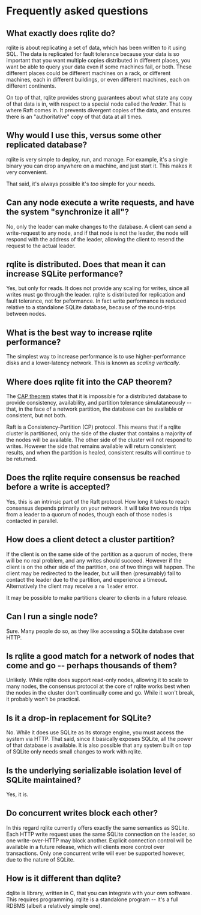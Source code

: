 # Frequently asked questions

## What exactly does rqlite do?
rqlite is about replicating a set of data, which has been written to it using SQL. The data is replicated for fault tolerance because your data is so important that you want multiple copies distributed in different places, you want be able to query your data even if some machines fail, or both. These different places could be different machines on a rack, or different machines, each in different buildings, or even different machines, each on different continents.

On top of that, rqlite provides strong guarantees about what state any copy of that data is in, with respect to a special node called the _leader_. That is where Raft comes in. It prevents divergent copies of the data, and ensures there is an "authoritative" copy of that data at all times.

## Why would I use this, versus some other replicated database?
rqlite is very simple to deploy, run, and manage. For example, it's a single binary you can drop anywhere on a machine, and just start it. This makes it very convenient. 

That said, it's always possible it's _too_ simple for your needs.

## Can any node execute a write requests, and have the system "synchronize it all"?
No, only the leader can make changes to the database. A client can _send_ a write-request to any node, and if that node is not the leader, the node will respond with the address of the leader, allowing the client to resend the request to the actual leader.

## rqlite is distributed. Does that mean it can increase SQLite performance?
Yes, but only for reads. It does not provide any scaling for writes, since all writes must go through the leader. rqlite is distributed for replication and fault tolerance, not for peformance. In fact write performance is reduced relative to a standalone SQLite database, because of the round-trips between nodes.

## What is the best way to increase rqlite performance?
The simplest way to increase performance is to use higher-performance disks and a lower-latency network. This is known as _scaling vertically_.

## Where does rqlite fit into the CAP theorem?
The [CAP theorem](https://en.wikipedia.org/wiki/CAP_theorem) states that it is impossible for a distributed database to provide consistency, availability, and partition tolerance simulataneously -- that, in the face of a network partition, the database can be available or consistent, but not both.

Raft is a Consistency-Partition (CP) protocol. This means that if a rqlite cluster is partitioned, only the side of the cluster that contains a majority of the nodes will be available. The other side of the cluster will not respond to writes. However the side that remains available will return consistent results, and when the partition is healed, consistent results will continue to be returned.

## Does the rqlite require consensus be reached before a write is accepted?
Yes, this is an intrinsic part of the Raft protocol. How long it takes to reach consensus depends primarily on your network. It will take two rounds trips from a leader to a quorum of nodes, though each of those nodes is contacted in parallel.

## How does a client detect a cluster partition?
If the client is on the same side of the partition as a quorum of nodes, there will be no real problem, and any writes should succeed. However if the client is on the other side of the partition, one of two things will happen. The client may be redirected to the leader, but will then (presumably) fail to contact the leader due to the partition, and experience a timeout. Alternatively the client may receive a `no leader` error.

It may be possible to make partitions clearer to clients in a future release.

## Can I run a single node?
Sure. Many people do so, as they like accessing a SQLite database over HTTP. 

## Is rqlite a good match for a network of nodes that come and go -- perhaps thousands of them?
Unlikely. While rqlite does support read-only nodes, allowing it to scale to many nodes, the consensus protocol at the core of rqlite works best when the nodes in the cluster don't continually come and go. While it won't break, it probably won't be practical.

## Is it a drop-in replacement for SQLite?
No. While it does use SQLite as its storage engine, you must access the system via HTTP. That said, since it basically exposes SQLite, all the power of that database is available. It is also possible that any system built on top of SQLite only needs small changes to work with rqlite.

## Is the underlying serializable isolation level of SQLite maintained?
Yes, it is.

## Do concurrent writes block each other? 
In this regard rqlite currently offers exactly the same semantics as SQLite. Each HTTP write request uses the same SQLite connection on the leader, so one write-over-HTTP may block another. Explicit connection control will be available in a future release, which will clients more control over transactions. Only one concurrent write will ever be supported however, due to the nature of SQLite.

## How is it different than dqlite?
dqlite is library, written in C, that you can integrate with your own software. This requires programming. rqlite is a standalone program -- it's a full RDBMS (albeit a relatively simple one).
